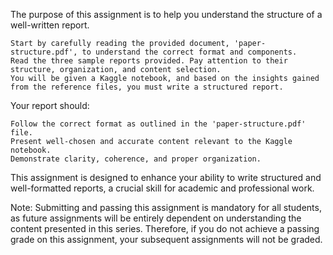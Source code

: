 The purpose of this assignment is to help you understand the structure of a well-written report.

    Start by carefully reading the provided document, 'paper-structure.pdf', to understand the correct format and components.
    Read the three sample reports provided. Pay attention to their structure, organization, and content selection.
    You will be given a Kaggle notebook, and based on the insights gained from the reference files, you must write a structured report.

Your report should:

    Follow the correct format as outlined in the 'paper-structure.pdf' file.
    Present well-chosen and accurate content relevant to the Kaggle notebook.
    Demonstrate clarity, coherence, and proper organization.

This assignment is designed to enhance your ability to write structured and well-formatted reports, a crucial skill for academic and professional work.

Note: Submitting and passing this assignment is mandatory for all students, as future assignments will be entirely dependent on understanding the content presented in this series. Therefore, if you do not achieve a passing grade on this assignment, your subsequent assignments will not be graded.